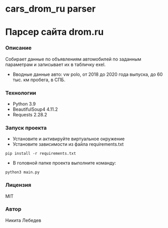 # cars_drom_ru parser
# Парсер сайта drom.ru
### Описание
Собирает данные по объявлениям автомобилей по заданным параметрам и записывает их в табличку exel.
- Вводные данные авто: vw polo, от 2018 до 2020 года выпуска, до 60 тыс. км пробега, в СПБ.
### Технологии
- Python 3.9
- BeautifulSoup4 4.11.2
- Requests 2.28.2
### Запуск проекта
- Установите и активируйте виртуальное окружение
- Установите зависимости из файла requirements.txt
```
pip install -r requirements.txt
``` 
- В головной папке проекта выполните команду:
```
python3 main.py
```
### Лицензия
MIT
### Автор
Никита Лебедев
